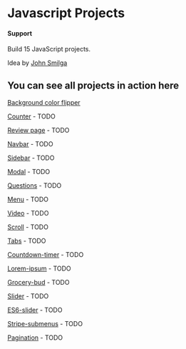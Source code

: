# Javascript Projects

#### Support
Build 15 JavaScript projects.

Idea by [John Smilga](https://www.johnsmilga.com)

## You can see all projects in action here

[Background color flipper](https://dragostinh.github.io/javascript-basic-projects/01-color-flipper/setup/src/index.html)

[Counter](https://www.vanillajavascriptprojects.com/) - TODO

[Review page](https://www.vanillajavascriptprojects.com/) - TODO

[Navbar](https://www.vanillajavascriptprojects.com/) - TODO

[Sidebar](https://www.vanillajavascriptprojects.com/) - TODO

[Modal](https://www.vanillajavascriptprojects.com/) - TODO

[Questions](https://www.vanillajavascriptprojects.com/) - TODO

[Menu](https://www.vanillajavascriptprojects.com/) - TODO

[Video](https://www.vanillajavascriptprojects.com/) - TODO

[Scroll](https://www.vanillajavascriptprojects.com/) - TODO

[Tabs](https://www.vanillajavascriptprojects.com/) - TODO

[Countdown-timer](https://www.vanillajavascriptprojects.com/) - TODO

[Lorem-ipsum](https://www.vanillajavascriptprojects.com/) - TODO

[Grocery-bud](https://www.vanillajavascriptprojects.com/) - TODO

[Slider](https://www.vanillajavascriptprojects.com/) - TODO

[ES6-slider](https://www.vanillajavascriptprojects.com/) - TODO

[Stripe-submenus](https://www.vanillajavascriptprojects.com/) - TODO

[Pagination](https://www.vanillajavascriptprojects.com/) - TODO
